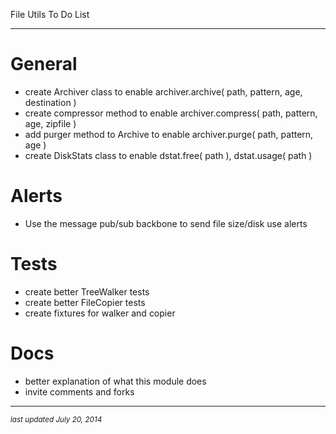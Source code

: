 File Utils To Do List
- - -

# General 

* create Archiver class to enable archiver.archive( path, pattern, age, destination )
* create compressor method to enable archiver.compress( path, pattern, age, zipfile )
* add purger method to Archive to enable archiver.purge( path, pattern, age )
* create DiskStats class to enable dstat.free( path ), dstat.usage( path )

# Alerts

* Use the message pub/sub backbone to send file size/disk use alerts

# Tests

* create better TreeWalker tests
* create better FileCopier tests
* create fixtures for walker and copier

# Docs

* better explanation of what this module does
* invite comments and forks

- - -
<p><small><em>last updated July 20, 2014</em></small></p>




